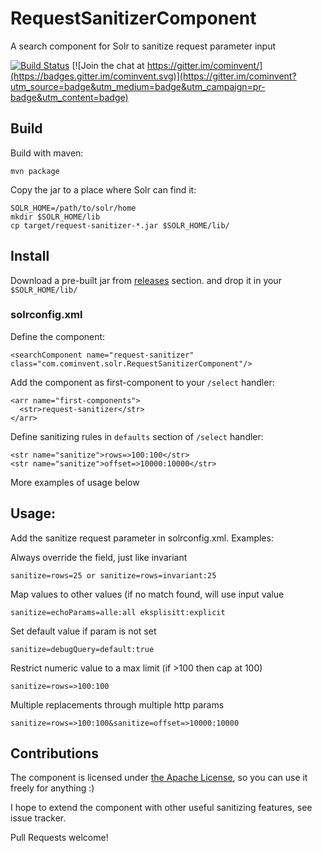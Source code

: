 # RequestSanitizerComponent
A search component for Solr to sanitize request parameter input

[![Build Status](https://travis-ci.org/cominvent/request-sanitizer-component.svg?branch=master)](https://travis-ci.org/cominvent/request-sanitizer-component)
[![Join the chat at https://gitter.im/cominvent/](https://badges.gitter.im/cominvent.svg)](https://gitter.im/cominvent?utm_source=badge&utm_medium=badge&utm_campaign=pr-badge&utm_content=badge)

## Build

Build with maven:

    mvn package

Copy the jar to a place where Solr can find it:

    SOLR_HOME=/path/to/solr/home
    mkdir $SOLR_HOME/lib
    cp target/request-sanitizer-*.jar $SOLR_HOME/lib/

## Install

Download a pre-built jar from [releases](https://github.com/cominvent/request-sanitizer-component/releases) section.
and drop it in your `$SOLR_HOME/lib/`

### solrconfig.xml

Define the component:

    <searchComponent name="request-sanitizer" class="com.cominvent.solr.RequestSanitizerComponent"/>

Add the component as first-component to your `/select` handler:

    <arr name="first-components">
      <str>request-sanitizer</str>
    </arr>

Define sanitizing rules in `defaults` section of `/select` handler:

    <str name="sanitize">rows=>100:100</str>
    <str name="sanitize">offset=>10000:10000</str>

More examples of usage below

## Usage:
Add the sanitize request parameter in solrconfig.xml. Examples:

Always override the field, just like invariant

    sanitize=rows=25 or sanitize=rows=invariant:25

Map values to other values (if no match found, will use input value

    sanitize=echoParams=alle:all eksplisitt:explicit

Set default value if param is not set

    sanitize=debugQuery=default:true

Restrict numeric value to a max limit (if >100 then cap at 100)

    sanitize=rows=>100:100

Multiple replacements through multiple http params

    sanitize=rows=>100:100&sanitize=offset=>10000:10000

## Contributions

The component is licensed under [the Apache License](LICENSE), so you can
use it freely for anything :)

I hope to extend the component with other useful sanitizing features, see issue tracker.

Pull Requests welcome!

